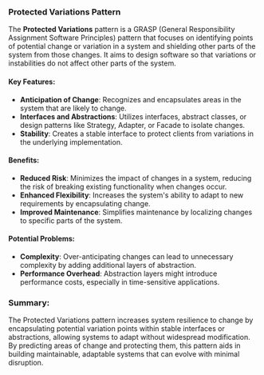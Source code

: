 ### Protected Variations Pattern

The **Protected Variations** pattern is a GRASP (General Responsibility Assignment Software Principles) pattern that focuses on identifying points of potential change or variation in a system and shielding other parts of the system from those changes. It aims to design software so that variations or instabilities do not affect other parts of the system.

#### Key Features:
- **Anticipation of Change**: Recognizes and encapsulates areas in the system that are likely to change.
- **Interfaces and Abstractions**: Utilizes interfaces, abstract classes, or design patterns like Strategy, Adapter, or Facade to isolate changes.
- **Stability**: Creates a stable interface to protect clients from variations in the underlying implementation.

#### Benefits:
- **Reduced Risk**: Minimizes the impact of changes in a system, reducing the risk of breaking existing functionality when changes occur.
- **Enhanced Flexibility**: Increases the system's ability to adapt to new requirements by encapsulating change.
- **Improved Maintenance**: Simplifies maintenance by localizing changes to specific parts of the system.

#### Potential Problems:
- **Complexity**: Over-anticipating changes can lead to unnecessary complexity by adding additional layers of abstraction.
- **Performance Overhead**: Abstraction layers might introduce performance costs, especially in time-sensitive applications.

### Summary:
The Protected Variations pattern increases system resilience to change by encapsulating potential variation points within stable interfaces or abstractions, allowing systems to adapt without widespread modification. By predicting areas of change and protecting them, this pattern aids in building maintainable, adaptable systems that can evolve with minimal disruption.